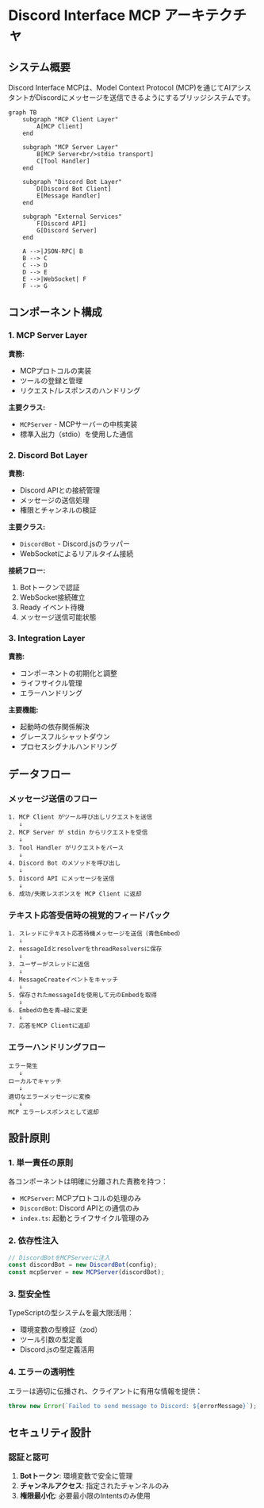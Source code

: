 # Discord Interface MCP アーキテクチャ

## システム概要

Discord Interface MCPは、Model Context Protocol (MCP)を通じてAIアシスタントがDiscordにメッセージを送信できるようにするブリッジシステムです。

```mermaid
graph TB
    subgraph "MCP Client Layer"
        A[MCP Client]
    end

    subgraph "MCP Server Layer"
        B[MCP Server<br/>stdio transport]
        C[Tool Handler]
    end

    subgraph "Discord Bot Layer"
        D[Discord Bot Client]
        E[Message Handler]
    end

    subgraph "External Services"
        F[Discord API]
        G[Discord Server]
    end

    A -->|JSON-RPC| B
    B --> C
    C --> D
    D --> E
    E -->|WebSocket| F
    F --> G
```

## コンポーネント構成

### 1. MCP Server Layer

**責務:**
- MCPプロトコルの実装
- ツールの登録と管理
- リクエスト/レスポンスのハンドリング

**主要クラス:**
- `MCPServer` - MCPサーバーの中核実装
- 標準入出力（stdio）を使用した通信

### 2. Discord Bot Layer

**責務:**
- Discord APIとの接続管理
- メッセージの送信処理
- 権限とチャンネルの検証

**主要クラス:**
- `DiscordBot` - Discord.jsのラッパー
- WebSocketによるリアルタイム接続

**接続フロー:**
1. Botトークンで認証
2. WebSocket接続確立
3. Ready イベント待機
4. メッセージ送信可能状態

### 3. Integration Layer

**責務:**
- コンポーネントの初期化と調整
- ライフサイクル管理
- エラーハンドリング

**主要機能:**
- 起動時の依存関係解決
- グレースフルシャットダウン
- プロセスシグナルハンドリング

## データフロー

### メッセージ送信のフロー

```
1. MCP Client がツール呼び出しリクエストを送信
   ↓
2. MCP Server が stdin からリクエストを受信
   ↓
3. Tool Handler がリクエストをパース
   ↓
4. Discord Bot のメソッドを呼び出し
   ↓
5. Discord API にメッセージを送信
   ↓
6. 成功/失敗レスポンスを MCP Client に返却
```

### テキスト応答受信時の視覚的フィードバック

```
1. スレッドにテキスト応答待機メッセージを送信（青色Embed）
   ↓
2. messageIdとresolverをthreadResolversに保存
   ↓
3. ユーザーがスレッドに返信
   ↓
4. MessageCreateイベントをキャッチ
   ↓
5. 保存されたmessageIdを使用して元のEmbedを取得
   ↓
6. Embedの色を青→緑に変更
   ↓
7. 応答をMCP Clientに返却
```

### エラーハンドリングフロー

```
エラー発生
   ↓
ローカルでキャッチ
   ↓
適切なエラーメッセージに変換
   ↓
MCP エラーレスポンスとして返却
```

## 設計原則

### 1. 単一責任の原則

各コンポーネントは明確に分離された責務を持つ：
- `MCPServer`: MCPプロトコルの処理のみ
- `DiscordBot`: Discord APIとの通信のみ
- `index.ts`: 起動とライフサイクル管理のみ

### 2. 依存性注入

```typescript
// DiscordBotをMCPServerに注入
const discordBot = new DiscordBot(config);
const mcpServer = new MCPServer(discordBot);
```

### 3. 型安全性

TypeScriptの型システムを最大限活用：
- 環境変数の型検証（zod）
- ツール引数の型定義
- Discord.jsの型定義活用

### 4. エラーの透明性

エラーは適切に伝播され、クライアントに有用な情報を提供：
```typescript
throw new Error(`Failed to send message to Discord: ${errorMessage}`);
```

## セキュリティ設計

### 認証と認可

1. **Botトークン**: 環境変数で安全に管理
2. **チャンネルアクセス**: 指定されたチャンネルのみ
3. **権限最小化**: 必要最小限のIntentsのみ使用
